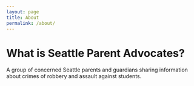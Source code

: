 ```yaml
---
layout: page
title: About
permalink: /about/
---
```

# What is Seattle Parent Advocates?
A group of concerned Seattle parents and guardians sharing information about crimes of robbery and assault against students.
